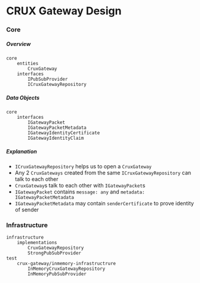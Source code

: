 # CRUX Gateway Design

### Core

##### Overview
```
core
    entities
        CruxGateway
    interfaces
        IPubSubProvider
        ICruxGatewayRepository
```


##### Data Objects
```
core
    interfaces
        IGatewayPacket
        IGatewayPacketMetadata
        IGatewayIdentityCertificate
        IGatewayIdentityClaim
```

##### Explanation

* `ICruxGatewayRepository` helps us to open a `CruxGateway`
* Any 2 `CruxGateways` created from the same `ICruxGatewayRepository` can talk to each other
* `CruxGateway`s talk to each other with `IGatewayPacket`s
* `IGatewayPacket` contains `message: any` and `metadata: IGatewayPacketMetadata`
* `IGatewayPacketMetadata` may contain `senderCertificate` to prove identity of sender





### Infrastructure
```
infrastructure
    implementations
        CruxGatewayRepository
        StrongPubSubProvider
test
    crux-gateway/inmemory-infrastructrure
        InMemoryCruxGatewayRepository
        InMemoryPubSubProvider
```




